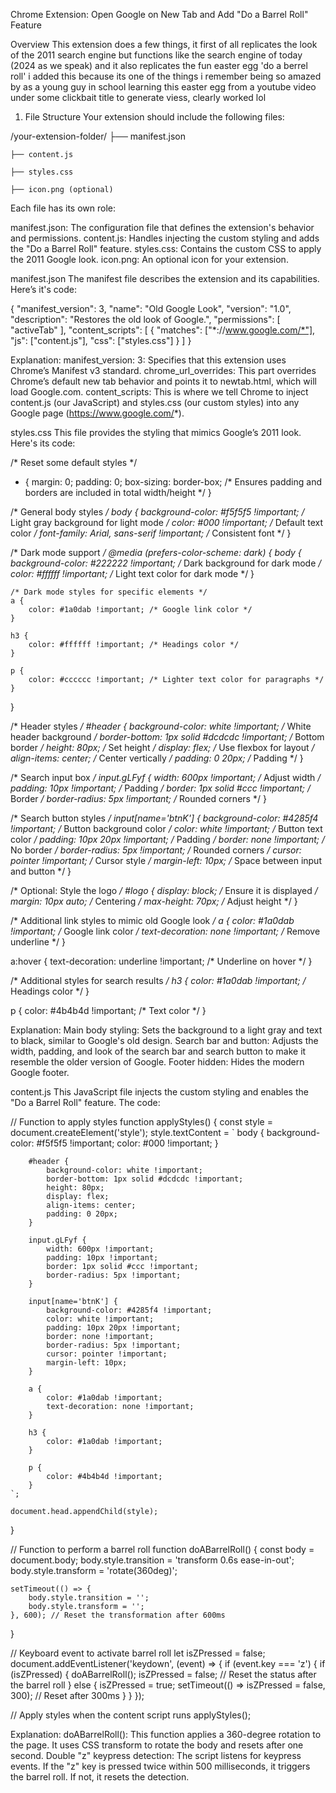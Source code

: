 Chrome Extension: Open Google on New Tab and Add "Do a Barrel Roll" Feature

Overview
This extension does a few things, it first of all replicates the look of the 2011 search engine but functions like the search engine of today (2024 as we speak) and it also replicates the fun easter egg 'do a berrel roll' 
i added this because its one of the things i remember being so amazed by as a young guy in school learning this easter egg from a youtube video under some clickbait title to generate viess, clearly worked lol

1. File Structure
Your extension should include the following files:

/your-extension-folder/
    ├── manifest.json
    
    ├── content.js
    
    ├── styles.css
    
    ├── icon.png (optional)
Each file has its own role:

manifest.json: The configuration file that defines the extension's behavior and permissions.
content.js: Handles injecting the custom styling and adds the "Do a Barrel Roll" feature.
styles.css: Contains the custom CSS to apply the 2011 Google look.
icon.png: An optional icon for your extension.

 manifest.json
The manifest file describes the extension and its capabilities. Here’s it's code:

{
  "manifest_version": 3,
  "name": "Old Google Look",
  "version": "1.0",
  "description": "Restores the old look of Google.",
  "permissions": [
    "activeTab"
  ],
  "content_scripts": [
    {
      "matches": ["*://www.google.com/*"],
      "js": ["content.js"],
      "css": ["styles.css"]
    }
  ]
}

Explanation:
manifest_version: 3: Specifies that this extension uses Chrome’s Manifest v3 standard.
chrome_url_overrides: This part overrides Chrome’s default new tab behavior and points it to newtab.html, which will load Google.com.
content_scripts: This is where we tell Chrome to inject content.js (our JavaScript) and styles.css (our custom styles) into any Google page (https://www.google.com/*).

styles.css
This file provides the styling that mimics Google’s 2011 look.
Here's its code:

/* Reset some default styles */
* {
    margin: 0;
    padding: 0;
    box-sizing: border-box; /* Ensures padding and borders are included in total width/height */
}

/* General body styles */
body {
    background-color: #f5f5f5 !important; /* Light gray background for light mode */
    color: #000 !important; /* Default text color */
    font-family: Arial, sans-serif !important; /* Consistent font */
}

/* Dark mode support */
@media (prefers-color-scheme: dark) {
    body {
        background-color: #222222 !important; /* Dark background for dark mode */
        color: #ffffff !important; /* Light text color for dark mode */
    }

    /* Dark mode styles for specific elements */
    a {
        color: #1a0dab !important; /* Google link color */
    }

    h3 {
        color: #ffffff !important; /* Headings color */
    }

    p {
        color: #cccccc !important; /* Lighter text color for paragraphs */
    }
}

/* Header styles */
#header {
    background-color: white !important; /* White header background */
    border-bottom: 1px solid #dcdcdc !important; /* Bottom border */
    height: 80px; /* Set height */
    display: flex; /* Use flexbox for layout */
    align-items: center; /* Center vertically */
    padding: 0 20px; /* Padding */
}

/* Search input box */
input.gLFyf {
    width: 600px !important; /* Adjust width */
    padding: 10px !important; /* Padding */
    border: 1px solid #ccc !important; /* Border */
    border-radius: 5px !important; /* Rounded corners */
}

/* Search button styles */
input[name='btnK'] {
    background-color: #4285f4 !important; /* Button background color */
    color: white !important; /* Button text color */
    padding: 10px 20px !important; /* Padding */
    border: none !important; /* No border */
    border-radius: 5px !important; /* Rounded corners */
    cursor: pointer !important; /* Cursor style */
    margin-left: 10px; /* Space between input and button */
}

/* Optional: Style the logo */
#logo {
    display: block; /* Ensure it is displayed */
    margin: 10px auto; /* Centering */
    max-height: 70px; /* Adjust height */
}

/* Additional link styles to mimic old Google look */
a {
    color: #1a0dab !important; /* Google link color */
    text-decoration: none !important; /* Remove underline */
}

a:hover {
    text-decoration: underline !important; /* Underline on hover */
}

/* Additional styles for search results */
h3 {
    color: #1a0dab !important; /* Headings color */
}

p {
    color: #4b4b4d !important; /* Text color */
}

Explanation:
Main body styling: Sets the background to a light gray and text to black, similar to Google's old design.
Search bar and button: Adjusts the width, padding, and look of the search bar and search button to make it resemble the older version of Google.
Footer hidden: Hides the modern Google footer.

content.js
This JavaScript file injects the custom styling and enables the "Do a Barrel Roll" feature.
The code:

// Function to apply styles
function applyStyles() {
    const style = document.createElement('style');
    style.textContent = `
        body {
            background-color: #f5f5f5 !important;
            color: #000 !important;
        }

        #header {
            background-color: white !important;
            border-bottom: 1px solid #dcdcdc !important;
            height: 80px;
            display: flex;
            align-items: center;
            padding: 0 20px;
        }

        input.gLFyf {
            width: 600px !important;
            padding: 10px !important;
            border: 1px solid #ccc !important;
            border-radius: 5px !important;
        }

        input[name='btnK'] {
            background-color: #4285f4 !important;
            color: white !important;
            padding: 10px 20px !important;
            border: none !important;
            border-radius: 5px !important;
            cursor: pointer !important;
            margin-left: 10px;
        }

        a {
            color: #1a0dab !important;
            text-decoration: none !important;
        }

        h3 {
            color: #1a0dab !important;
        }

        p {
            color: #4b4b4d !important;
        }
    `;

    document.head.appendChild(style);
}

// Function to perform a barrel roll
function doABarrelRoll() {
    const body = document.body;
    body.style.transition = 'transform 0.6s ease-in-out';
    body.style.transform = 'rotate(360deg)';

    setTimeout(() => {
        body.style.transition = '';
        body.style.transform = '';
    }, 600); // Reset the transformation after 600ms
}

// Keyboard event to activate barrel roll
let isZPressed = false;
document.addEventListener('keydown', (event) => {
    if (event.key === 'z') {
        if (isZPressed) {
            doABarrelRoll();
            isZPressed = false; // Reset the status after the barrel roll
        } else {
            isZPressed = true;
            setTimeout(() => isZPressed = false, 300); // Reset after 300ms
        }
    }
});

// Apply styles when the content script runs
applyStyles();

Explanation:
doABarrelRoll(): This function applies a 360-degree rotation to the page. It uses CSS transform to rotate the body and resets after one second.
Double "z" keypress detection: The script listens for keypress events. If the "z" key is pressed twice within 500 milliseconds, it triggers the barrel roll. If not, it resets the detection.

